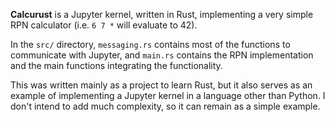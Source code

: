 **Calcurust** is a Jupyter kernel, written in Rust, implementing a very simple RPN calculator (i.e. `6 7 *` will evaluate to 42).

In the `src/` directory, `messaging.rs` contains most of the functions to communicate with Jupyter, and `main.rs` contains
the RPN implementation and the main functions integrating the functionality.

This was written mainly as a project to learn Rust, but it also serves as an example of implementing a Jupyter kernel
in a language other than Python. I don't intend to add much complexity, so it can remain as a simple example.
